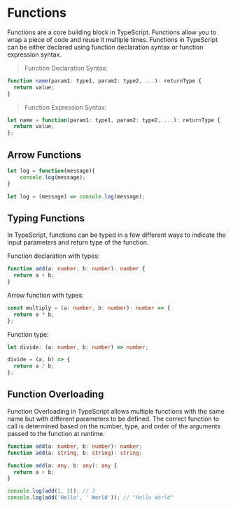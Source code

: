 # Functions

Functions are a core building block in TypeScript. Functions allow you to wrap a piece of code and reuse it multiple times. Functions in TypeScript can be either declared using function declaration syntax or function expression syntax.

> Function Declaration Syntax:

```typescript
function name(param1: type1, param2: type2, ...): returnType {
  return value;
}
```

> Function Expression Syntax:

```typescript
let name = function(param1: type1, param2: type2, ...): returnType {
  return value;
};
```

## Arrow Functions

```Typescript
let log = function(message){
    console.log(message);
}
```

```Typescript
let log = (message) => console.log(message);

```

## Typing Functions

In TypeScript, functions can be typed in a few different ways to indicate the input parameters and return type of the function.

Function declaration with types:

```typescript
function add(a: number, b: number): number {
  return a + b;
}
```

Arrow function with types:

```typescript
const multiply = (a: number, b: number): number => {
  return a * b;
};
```

Function type:

```typescript
let divide: (a: number, b: number) => number;

divide = (a, b) => {
  return a / b;
};
```

## Function Overloading

Function Overloading in TypeScript allows multiple functions with the same name but with different parameters to be defined. The correct function to call is determined based on the number, type, and order of the arguments passed to the function at runtime.

```typescript
function add(a: number, b: number): number;
function add(a: string, b: string): string;

function add(a: any, b: any): any {
  return a + b;
}

console.log(add(1, 2)); // 3
console.log(add('Hello', ' World')); // "Hello World"
```
